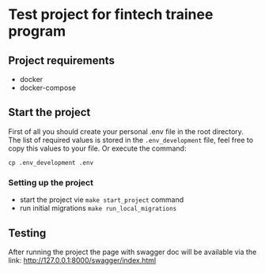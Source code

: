 # Test project for fintech trainee program

## Project requirements
- docker
- docker-compose

## Start the project
First of all you should create your personal .env file in the root directory. The list of required values is stored in the `.env_development` file, feel free to copy this values to your file. Or execute the command:
````
cp .env_development .env
````
### Setting up the project
 - start the project vie `make start_project` command
 - run initial migrations `make run_local_migrations`

## Testing

After running the project the page with swagger doc will be available via the link: http://127.0.0.1:8000/swagger/index.html

